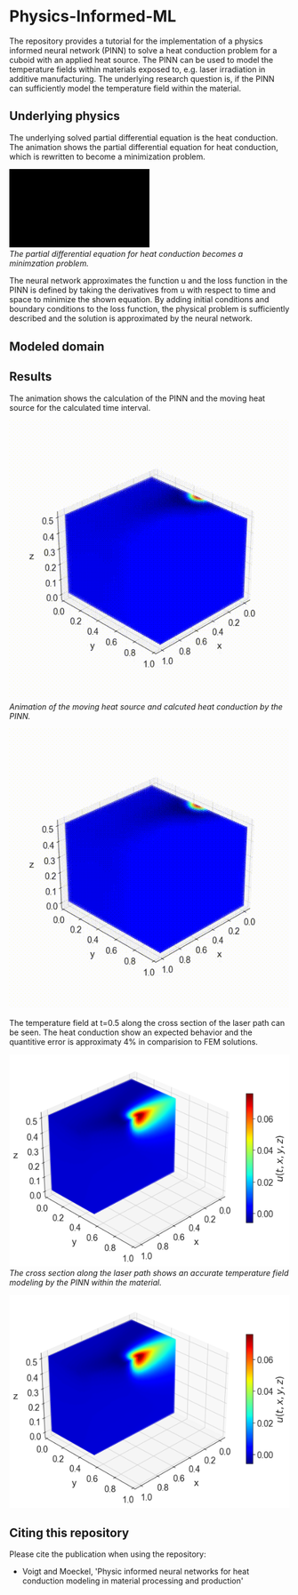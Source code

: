 # Physics-Informed-ML
The repository provides a tutorial for the implementation of a physics informed neural network (PINN) to solve a heat conduction problem for a cuboid with an applied heat source. The PINN can be used to model the temperature fields within materials exposed to, e.g. laser irradiation in additive manufacturing. The underlying research question is, if the PINN can sufficiently model the temperature field within the material. 

## Underlying physics
The underlying solved partial differential equation is the heat conduction. The animation shows the partial differential equation for heat conduction, which is rewritten to become a minimization problem.

<p>
  <img src='Images/Video_manim_PDE_Heat.gif' width=50% height=50% />
  <br>
  <em>The partial differential equation for heat conduction becomes a minimzation problem.</em>
</p>

The neural network approximates the function u and the loss function in the PINN is defined by taking the derivatives from u with respect to time and space to minimize the shown equation. By adding initial conditions and boundary conditions to the loss function, the physical problem is sufficiently described and the solution is approximated by the neural network. 
  
## Modeled domain


## Results
The animation shows the calculation of the PINN and the moving heat source for the calculated time interval. 

<p>
  <img src='Images/Video_3D.gif'/>
  <br>
  <em>Animation of the moving heat source and calcuted heat conduction by the PINN.</em>
</p>

![Caption](Images/Video_3D.gif)

The temperature field at t=0.5 along the cross section of the laser path can be seen. The heat conduction show an expected behavior and the quantitive error is approximaty 4% in comparision to FEM solutions. 

<p>
  <img src='Images/PINN_simulation_cross_section.png'/>
  <br>
  <em>The cross section along the laser path shows an accurate temperature field modeling by the PINN within the material.</em>
</p>

![alt text](https://github.com/J-wq/Physics-Informed-ML/blob/main/Images/PINN_simulation_cross_section.png?raw=true)


## Citing this repository
Please cite the publication when using the repository:
- Voigt and Moeckel, 'Physic informed neural networks for heat conduction modeling in material processing and production'

